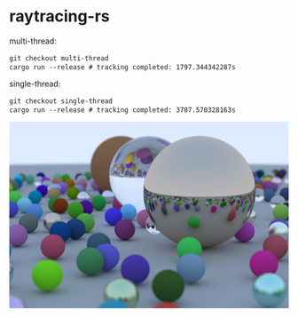 # raytracing-rs

multi-thread:

```shell
git checkout multi-thread
cargo run --release # tracking completed: 1797.344342287s
```

single-thread:

```shell
git checkout single-thread
cargo run --release # tracking completed: 3707.570328163s
```

![converted](./assets/converted.png)
